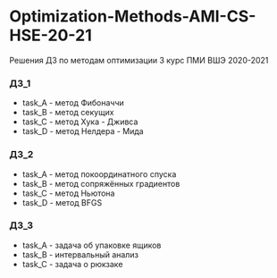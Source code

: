 # Optimization-Methods-AMI-CS-HSE-20-21
Решения ДЗ по методам оптимизации 3 курс ПМИ ВШЭ 2020-2021

### ДЗ_1
* task_A - метод Фибоначчи
* task_B - метод секущих
* task_C - метод Хука - Дживса
* task_D - метод Нелдера - Мида

### ДЗ_2
* task_A - метод покоординатного спуска
* task_B - метод сопряжённых градиентов
* task_C - метод Ньютона
* task_D - метод BFGS

### ДЗ_3
* task_A - задача об упаковке ящиков
* task_B - интервальный анализ
* task_C - задача о рюкзаке
